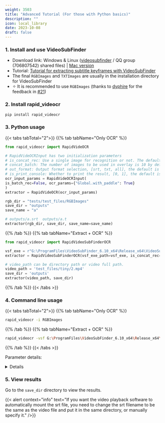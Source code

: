 ```yaml
---
weight: 3503
title: "Advanced Tutorial (For those with Python basics)"
description: ""
icon: local_library
date: 2023-10-08
draft: false
---
```


### 1. Install and use VideoSubFinder

- Download link: Windows & Linux ([videosubfinder](https://sourceforge.net/projects/videosubfinder/) / QQ group (706807542) shared files) | [Mac version](https://github.com/eritpchy/videosubfinder-cli)
- Tutorial: [Tutorial for extracting subtitle keyframes with VideoSubFinder](https://juejin.cn/post/7203362527082053691)
- The final `RGBImages` and `TXTImages` are usually in the installation directory for VideoSubFinder
- ✧ It is recommended to use `RGBImages` (thanks to [dyphire](https://github.com/dyphire) for the feedback in [#21](https://github.com/SWHL/RapidVideOCR/issues/21))

### 2. Install rapid_videocr

```bash {linenos=table}
pip install rapid_videocr
```

### 3. Python usage

{{< tabs tabTotal="2">}}
{{% tab tabName="Only OCR" %}}

```python {linenos=table}
from rapid_videocr import RapidVideOCR

# RapidVideOCRInput has two initialization parameters
# is_concat_rec: Use a single image for recognition or not. The default is False, which means that a single image is used for recognition by default.
# concat_batch: The number of images to be used in overlay is 10 by default and can be adjusted
# out_format: Output format selection, [srt, txt, all], the default is all
# is_print_console: Whether to print the result, [0, 1], the default is 0 for not printing
ocr_input_params = RapidVideOCRInput(
is_batch_rec=False, ocr_params={"Global.with_paddle": True}
)
extractor = RapidVideOCR(ocr_input_params)

rgb_dir = "tests/test_files/RGBImages"
save_dir = "outputs"
save_name = "a"

# outputs/a.srt  outputs/a.t
extractor(rgb_dir, save_dir, save_name=save_name)
```

{{% /tab %}}
{{% tab tabName="Extract + OCR" %}}

```python {linenos=table}
from rapid_videocr import RapidVideoSubFinderOCR

vsf_exe = r"G:\ProgramFiles\VideoSubFinder_6.10_x64\Release_x64\VideoSubFinderWXW.exe"
extractor = RapidVideoSubFinderOCR(vsf_exe_path=vsf_exe, is_concat_rec=True)

# video_path can be directory path or video full path.
video_path = 'test_files/tiny/2.mp4'
save_dir = 'outputs'
extractor(video_path, save_dir)
```

{{% /tab %}}
{{< /tabs >}}

### 4. Command line usage

{{< tabs tabTotal="2">}}
{{% tab tabName="Only OCR" %}}

```bash {linenos=table}
rapid_videocr -i RGBImages
```

{{% /tab %}}
{{% tab tabName="Extract + OCR" %}}

```bash {linenos=table}
rapid_videocr -vsf G:\ProgramFiles\VideoSubFinder_6.10_x64\Release_x64\VideoSubFinderWXW.exe -video_dir G:\ProgramFiles\RapidVideOCR\test_files\tiny
```

{{% /tab %}}
{{< /tabs >}}

Parameter details:
<details>

```bash {linenos=table}
$ rapid_videocr -h
usage: rapid_videocr [-h] [-video_dir VIDEO_DIR] [-i IMG_DIR] [-s SAVE_DIR]
            [-o {srt,txt,all}] [--is_concat_rec] [-b CONCAT_BATCH] [-p]
            [-vsf VSF_EXE_PATH] [-c] [-r] [-ccti] [-ces CREATE_EMPTY_SUB]
            [-cscti CREATE_SUB_FROM_CLEARED_TXT_IMAGES]
            [-cstxt CREATE_SUB_FROM_TXT_RESULTS] [-ovocv] [-ovffmpeg] [-uc]
            [--start_time START_TIME] [--end_time END_TIME]
            [-te TOP_VIDEO_IMAGE_PERCENT_END]
            [-be BOTTOM_VIDEO_IMAGE_PERCENT_END]
            [-le LEFT_VIDEO_IMAGE_PERCENT_END]
            [-re RIGHT_VIDEO_IMAGE_PERCENT_END] [-gs GENERAL_SETTINGS]
            [-nthr NUM_THREADS] [-nocrthr NUM_OCR_THREADS]

optional arguments:
-h, --help            show this help message and exit

VideOCRParameters:
-video_dir VIDEO_DIR, --video_dir VIDEO_DIR
                        The full path of video or the path of video directory.
-i IMG_DIR, --img_dir IMG_DIR
                        The full path of RGBImages or TXTImages.
-s SAVE_DIR, --save_dir SAVE_DIR
                        The path of saving the recognition result. Default is
                        "outputs" under the current directory.
-o {srt,txt,all}, --out_format {srt,txt,all}
                        Output file format. Default is "all".
--is_concat_rec       Which mode to run (concat recognition or single
                        recognition). Default is False.
-b CONCAT_BATCH, --concat_batch CONCAT_BATCH
                        The batch of concating image nums in concat
                        recognition mode. Default is 10.
-p, --print_console   Whether to print the subtitle results to console. -p
                        means to print.

VSFParameters:
-vsf VSF_EXE_PATH, --vsf_exe_path VSF_EXE_PATH
                        The full path of VideoSubFinderWXW.exe.
-c, --clear_dirs      Clear Folders (remove all images), performed before
                        any other steps. Default is True
-r, --run_search      Run Search (find frames with hardcoded text (hardsub)
                        on video) Default is True
-ccti, --create_cleared_text_images
                        Create Cleared Text Images. Default is True
-ces CREATE_EMPTY_SUB, --create_empty_sub CREATE_EMPTY_SUB
                        Create Empty Sub With Provided Output File Name (*.ass
                        or *.srt)
-cscti CREATE_SUB_FROM_CLEARED_TXT_IMAGES, --create_sub_from_cleared_txt_images CREATE_SUB_FROM_CLEARED_TXT_IMAGES
                        Create Sub From Cleared TXT Images With Provided
                        Output File Name (*.ass or *.srt)
-cstxt CREATE_SUB_FROM_TXT_RESULTS, --create_sub_from_txt_results CREATE_SUB_FROM_TXT_RESULTS
                        Create Sub From TXT Results With Provided Output File
                        Name (*.ass or *.srt)
-ovocv, --open_video_opencv
                        open video by OpenCV (default). Default is True
-ovffmpeg, --open_video_ffmpeg
                        open video by FFMPEG
-uc, --use_cuda       use cuda
--start_time START_TIME
                        start time, default = 0:00:00:000 (in format
                        hour:min:sec:milisec)
--end_time END_TIME   end time, default = video length
-te TOP_VIDEO_IMAGE_PERCENT_END, --top_video_image_percent_end TOP_VIDEO_IMAGE_PERCENT_END
                        top video image percent offset from image bottom, can
                        be in range [0.0,1.0], default = 1.0
-be BOTTOM_VIDEO_IMAGE_PERCENT_END, --bottom_video_image_percent_end BOTTOM_VIDEO_IMAGE_PERCENT_END
                        bottom video image percent offset from image bottom,
                        can be in range [0.0,1.0], default = 0.0
-le LEFT_VIDEO_IMAGE_PERCENT_END, --left_video_image_percent_end LEFT_VIDEO_IMAGE_PERCENT_END
                        left video image percent end, can be in range
                        [0.0,1.0], default = 0.0
-re RIGHT_VIDEO_IMAGE_PERCENT_END, --right_video_image_percent_end RIGHT_VIDEO_IMAGE_PERCENT_END
                        right video image percent end, can be in range
                        [0.0,1.0], default = 1.0
-gs GENERAL_SETTINGS, --general_settings GENERAL_SETTINGS
                        general settings (path to general settings *.cfg file,
                        default = settings/general.cfg)
-nthr NUM_THREADS, --num_threads NUM_THREADS
                        number of threads used for Run Search
-nocrthr NUM_OCR_THREADS, --num_ocr_threads NUM_OCR_THREADS
                        number of threads used for Create Cleared TXT Images
```

</details>

### 5. View results

Go to the `save_dir` directory to view the results.

{{< alert context="info" text="If you want the video playback software to automatically mount the srt file, you need to change the srt filename to be the same as the video file and put it in the same directory, or manually specify it." />}}

<script src="https://giscus.app/client.js"
        data-repo="SWHL/RapidVideOCR"
        data-repo-id="MDEwOlJlcG9zaXRvcnk0MDU1ODkwMjk="
        data-category="Q&A"
        data-category-id="DIC_kwDOGCzMJc4CUluM"
        data-mapping="title"
        data-strict="0"
        data-reactions-enabled="1"
        data-emit-metadata="0"
        data-input-position="top"
        data-theme="preferred_color_scheme"
        data-lang="en"
        data-loading="lazy"
        crossorigin="anonymous"
        async>
</script>
